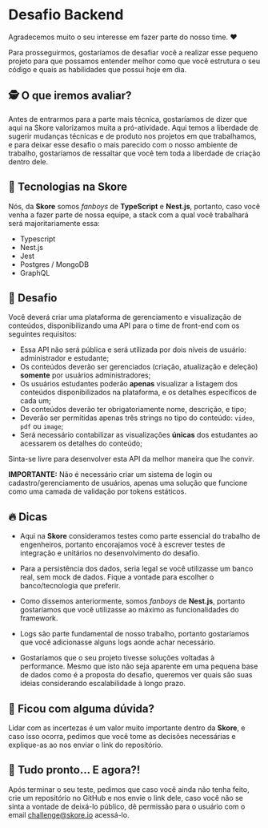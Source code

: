# Desafio Backend

Agradecemos muito o seu interesse em fazer parte do nosso time. :heart:

Para prosseguirmos, gostaríamos de desafiar você a realizar esse pequeno projeto para que possamos entender melhor como que você estrutura o seu código e quais as habilidades que possui hoje em dia.

## :detective: O que iremos avaliar?

Antes de entrarmos para a parte mais técnica, gostaríamos de dizer que aqui na Skore valorizamos muita a pró-atividade. Aqui temos a liberdade de sugerir mudanças técnicas e de produto nos projetos em que trabalhamos, e para deixar esse desafio o mais parecido com o nosso ambiente de trabalho, gostaríamos de ressaltar que você tem toda a liberdade de criação dentro dele.

## :rocket: Tecnologias na Skore

Nós, da **Skore** somos *fanboys* de **TypeScript** e **Nest.js**, portanto, caso você venha a fazer parte de nossa equipe, a stack com a qual você trabalhará será majoritariamente essa:

- Typescript
- Nest.js
- Jest
- Postgres / MongoDB
- GraphQL

## :notebook: Desafio

Você deverá criar uma plataforma de gerenciamento e visualização de conteúdos, disponibilizando uma API para o time de front-end com os seguintes requisitos:

- Essa API não será pública e será utilizada por dois níveis de usuário: administrador e estudante;
- Os conteúdos deverão ser gerenciados (criação, atualização e deleção) **somente** por usuários administradores;
- Os usuários estudantes poderão **apenas** visualizar a listagem dos conteúdos disponibilizados na plataforma, e os detalhes específicos de cada um;
- Os conteúdos deverão ter obrigatoriamente nome, descrição, e tipo;
- Deverão ser permitidas apenas três strings no tipo do conteúdo: `video`, `pdf` ou `image`;
- Será necessário contabilizar as visualizações **únicas** dos estudantes ao acessarem os detalhes do conteúdo;

Sinta-se livre para desenvolver esta API da melhor maneira que lhe convir.

**IMPORTANTE:** Não é necessário criar um sistema de login ou cadastro/gerenciamento de usuários, apenas uma solução que funcione como uma camada de validação por tokens estáticos.

## :fire: Dicas

- Aqui na **Skore** consideramos testes como parte essencial do trabalho de engenheiros, portanto encorajamos você à escrever testes de integração e unitários no desenvolvimento do desafio.

- Para a persistência dos dados, seria legal se você utilizasse um banco real, sem mock de dados. Fique a vontade para escolher o banco/tecnologia que preferir.

- Como dissemos anteriormente, somos *fanboys* de **Nest.js**, portanto gostaríamos que você utilizasse ao máximo as funcionalidades do framework.

- Logs são parte fundamental de nosso trabalho, portanto gostaríamos que você adicionasse alguns logs aonde achar necessário.

- Gostaríamos que o seu projeto tivesse soluções voltadas à performance. Mesmo que isto não seja aparente em uma pequena base de dados como é a proposta do desafio, queremos ver quais são suas ideias considerando escalabilidade à longo prazo.

## :shrug: Ficou com alguma dúvida?

Lidar com as incertezas é um valor muito importante dentro da **Skore**, e caso isso ocorra, pedimos que você tome as decisões necessárias e explique-as ao nos enviar o link do repositório.

## :tada: Tudo pronto... E agora?!

Após terminar o seu teste, pedimos que caso você ainda não tenha feito, crie um repositório no GitHub e nos envie o link dele, caso você não se sinta a vontade de deixá-lo público, dê permissão para o usuário com o email challenge@skore.io acessá-lo.
